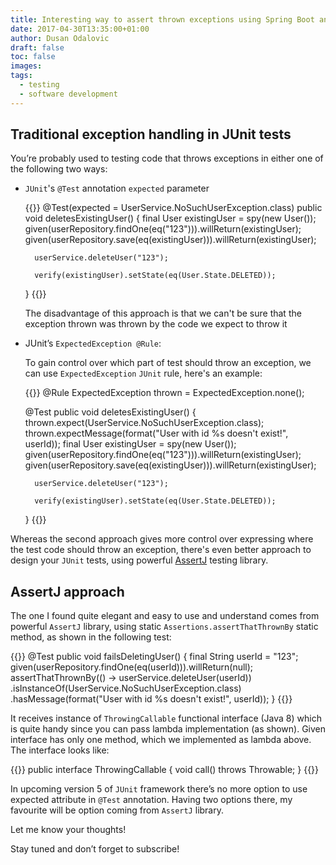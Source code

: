 ```yaml
---
title: Interesting way to assert thrown exceptions using Spring Boot and Assertj
date: 2017-04-30T13:35:00+01:00
author: Dusan Odalovic
draft: false
toc: false
images:
tags:
  - testing
  - software development
---
```


## Traditional exception handling in JUnit tests 

You’re probably used to testing code that throws exceptions in either one of the following two ways:

* `JUnit`'s `@Test` annotation `expected` parameter

    {{<highlight java>}}
    @Test(expected = UserService.NoSuchUserException.class)
    public void deletesExistingUser() {
        final User existingUser = spy(new User());
        given(userRepository.findOne(eq("123"))).willReturn(existingUser);
        given(userRepository.save(eq(existingUser))).willReturn(existingUser);
    
        userService.deleteUser("123");
    
        verify(existingUser).setState(eq(User.State.DELETED));
    }
    {{</highlight>}}
    
    The disadvantage of this approach is that we can't be sure that the exception thrown 
    was thrown by the code we expect to throw it

* JUnit’s `ExpectedException @Rule`:

    To gain control over which part of test should throw an exception, we can use `ExpectedException`
    `JUnit` rule, here's an example:

    {{<highlight java>}}
    @Rule
    ExpectedException thrown = ExpectedException.none();
     
    @Test
    public void deletesExistingUser() {
        thrown.expect(UserService.NoSuchUserException.class);
        thrown.expectMessage(format("User with id %s doesn't exist!", userId));
        final User existingUser = spy(new User());
        given(userRepository.findOne(eq("123"))).willReturn(existingUser);
        given(userRepository.save(eq(existingUser))).willReturn(existingUser);
     
        userService.deleteUser("123");
     
        verify(existingUser).setState(eq(User.State.DELETED));
    }
    {{</highlight>}}
    
Whereas the second approach gives more control over expressing where the test code should throw 
an exception, there's even better approach to design your `JUnit` tests, using powerful 
[AssertJ](https://joel-costigliola.github.io/assertj/) testing library.

## AssertJ approach

The one I found quite elegant and easy to use and understand comes from powerful `AssertJ` 
library, using static `Assertions.assertThatThrownBy` static method, as shown in the following
 test:

{{<highlight java>}}
@Test
public void failsDeletingUser() {
    final String userId = "123";
    given(userRepository.findOne(eq(userId))).willReturn(null);
    assertThatThrownBy(() -> userService.deleteUser(userId))
            .isInstanceOf(UserService.NoSuchUserException.class)
            .hasMessage(format("User with id %s doesn't exist!", userId));
}
{{</highlight>}}

It receives instance of `ThrowingCallable` functional interface (Java 8) which is quite handy 
since you can pass lambda implementation (as shown). Given interface has only one method, 
which we implemented as lambda above. The interface looks like:

{{<highlight kotlin>}}
public interface ThrowingCallable {
    void call() throws Throwable;
}
{{</highlight>}}

In upcoming version 5 of `JUnit` framework there’s no more option to use expected attribute in 
`@Test` annotation. Having two options there, my favourite will be option coming from `AssertJ` 
library.

Let me know your thoughts!

Stay tuned and don’t forget to subscribe!